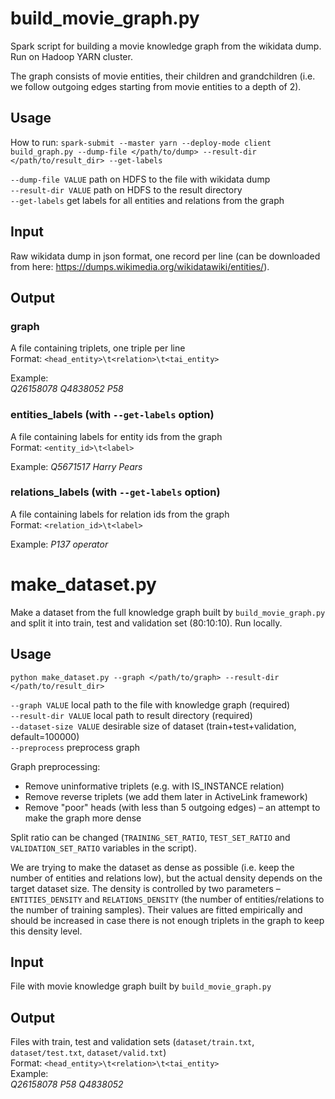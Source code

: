 # build\_movie\_graph.py
Spark script for building a movie knowledge graph from the wikidata dump. Run on Hadoop YARN cluster.

The graph consists of movie entities, their children and grandchildren (i.e. we follow outgoing edges starting from movie entities to a depth of 2).

## Usage
How to run: 
`spark-submit --master yarn --deploy-mode client build_graph.py --dump-file </path/to/dump> --result-dir </path/to/result_dir> --get-labels`

`--dump-file VALUE` 	path on HDFS to the file with wikidata dump\
`--result-dir VALUE`    path on HDFS to the result directory\
`--get-labels`  get labels for all entities and relations from the graph

## Input
Raw wikidata dump in json format, one record per line (can be downloaded from here: https://dumps.wikimedia.org/wikidatawiki/entities/).

## Output
### graph
A file containing triplets, one triple per line\
Format: `<head_entity>\t<relation>\t<tai_entity>`

Example:  
*Q26158078	Q4838052	P58*

### entities_labels (with `--get-labels` option)
A file containing labels for entity ids from the graph\
Format: `<entity_id>\t<label>`

Example:
*Q5671517   Harry Pears*

### relations_labels (with `--get-labels` option)
A file containing labels for relation ids from the graph\
Format: `<relation_id>\t<label>`

Example:
*P137	operator*

# make_dataset.py
Make a dataset from the full knowledge graph built by `build_movie_graph.py` and split it into train, test and validation set (80:10:10). Run locally.

## Usage
`python make_dataset.py --graph </path/to/graph> --result-dir </path/to/result_dir>`

`--graph VALUE`	local path to the file with knowledge graph (required) \
`--result-dir VALUE`	local path to result directory (required)  \
`--dataset-size VALUE`	desirable size of dataset (train+test+validation, default=100000) \
`--preprocess` preprocess graph

Graph preprocessing:
* Remove uninformative triplets (e.g. with IS_INSTANCE relation)
* Remove reverse triplets (we add them later in ActiveLink framework)
* Remove "poor" heads (with less than 5 outgoing edges) – an attempt to make the graph more dense

Split ratio can be changed (`TRAINING_SET_RATIO`, `TEST_SET_RATIO` and `VALIDATION_SET_RATIO` variables in the script).

We are trying to make the dataset as dense as possible (i.e. keep the number of entities and relations low), but the actual density depends on the target dataset size. 
The density is controlled by two parameters – `ENTITIES_DENSITY` and `RELATIONS_DENSITY` (the number of entities/relations to the number of training samples). Their values are fitted empirically and should be increased in case there is not enough triplets in the graph to keep this density level.  

## Input
File with movie knowledge graph built by `build_movie_graph.py`

## Output
Files with train, test and validation sets (`dataset/train.txt`, `dataset/test.txt`, `dataset/valid.txt`)  \
   Format: `<head_entity>\t<relation>\t<tai_entity>`\
   Example: \
   *Q26158078   P58      Q4838052*  
